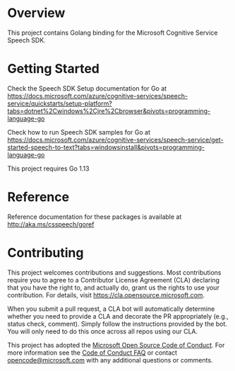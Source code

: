 # Overview

This project contains Golang binding for the Microsoft Cognitive Service Speech SDK.

# Getting Started

Check the Speech SDK Setup documentation for Go at https://docs.microsoft.com/azure/cognitive-services/speech-service/quickstarts/setup-platform?tabs=dotnet%2Cwindows%2Cjre%2Cbrowser&pivots=programming-language-go

Check how to run Speech SDK samples for Go at https://docs.microsoft.com/azure/cognitive-services/speech-service/get-started-speech-to-text?tabs=windowsinstall&pivots=programming-language-go

This project requires Go 1.13

# Reference

Reference documentation for these packages is available at http://aka.ms/csspeech/goref

# Contributing

This project welcomes contributions and suggestions.  Most contributions require you to agree to a
Contributor License Agreement (CLA) declaring that you have the right to, and actually do, grant us
the rights to use your contribution. For details, visit https://cla.opensource.microsoft.com.

When you submit a pull request, a CLA bot will automatically determine whether you need to provide
a CLA and decorate the PR appropriately (e.g., status check, comment). Simply follow the instructions
provided by the bot. You will only need to do this once across all repos using our CLA.

This project has adopted the [Microsoft Open Source Code of Conduct](https://opensource.microsoft.com/codeofconduct/).
For more information see the [Code of Conduct FAQ](https://opensource.microsoft.com/codeofconduct/faq/) or
contact [opencode@microsoft.com](mailto:opencode@microsoft.com) with any additional questions or comments.
